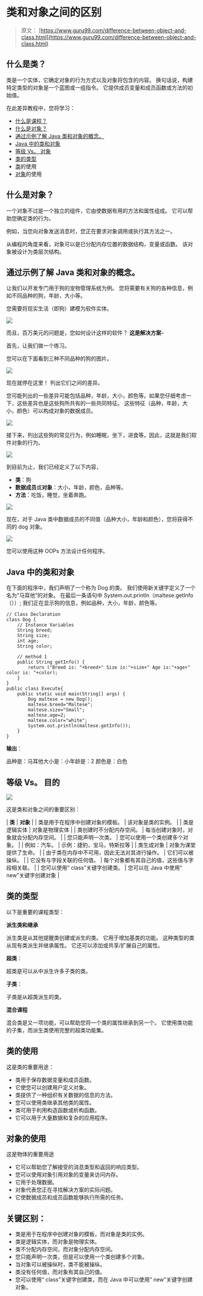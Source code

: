 # 类和对象之间的区别

> 原文： [https://www.guru99.com/difference-between-object-and-class.html](https://www.guru99.com/difference-between-object-and-class.html)

## 什么是类？

类是一个实体，它确定对象的行为方式以及对象将包含的内容。 换句话说，构建特定类型的对象是一个蓝图或一组指令。 它提供成员变量和成员函数或方法的初始值。

在此差异教程中，您将学习：

*   [什么是课程？](#1)
*   [什么是对象？](#2)
*   [通过示例了解 Java 类和对象的概念。](#3)
*   [Java 中的类和对象](#4)
*   [等级 Vs。 对象](#5)
*   [类的类型](#6)
*   [类](#7)的使用
*   [对象](#8)的使用

## 什么是对象？

一个对象不过是一个独立的组件，它由使数据有用的方法和属性组成。 它可以帮助您确定类的行为。

例如，当您向对象发送消息时，您正在要求对象调用或执行其方法之一。

从编程的角度来看，对象可以是已分配内存位置的数据结构，变量或函数。 该对象被设计为类层次结构。

## 通过示例了解 Java 类和对象的概念。

让我们以开发专门用于狗的宠物管理系统为例。 您将需要有关狗的各种信息，例如不同品种的狗，年龄，大小等。

您需要将现实生活（即狗）建模为软件实体。

![](img/8b0db90d9e78efd29ae9a28239156c28.png)

而且，百万美元的问题是，您如何设计这样的软件？ **这是解决方案-**

首先，让我们做一个练习。

您可以在下面看到三种不同品种的狗的图片。

![](img/1b36f4fd5149f74e6f64864bd9082a45.png)

现在就停在这里！ 列出它们之间的差异。

您可能列出的一些差异可能包括品种，年龄，大小，颜色等。如果您仔细考虑一下，这些差异也是这些狗所共有的一些共同特征。 这些特征（品种，年龄，大小，颜色）可以构成对象的数据成员。

![](img/63061f0b351bd42b38ad73bd36f0d723.png)

接下来，列出这些狗的常见行为，例如睡眠，坐下，进食等。因此，这就是我们软件对象的行为。

![](img/5a604bc969e2a277f65fd06edd8142c9.png)

到目前为止，我们已经定义了以下内容，

*   **类**：狗
*   **数据成员**或**对象**：大小，年龄，颜色，品种等。
*   **方法**：吃饭，睡觉，坐着奔跑。

![](img/aa0e8cd8a8477dd43f78844bfa5d7e16.png)

现在，对于 Java 类中数据成员的不同值（品种大小，年龄和颜色），您将获得不同的 dog 对象。

![](img/ee16489cddb9f317a9d5f829fd9158d0.png)

您可以使用这种 OOPs 方法设计任何程序。

## Java 中的类和对象

在下面的程序中，我们声明了一个称为 Dog 的类。 我们使用新关键字定义了一个名为“马耳他”的对象。 在最后一条语句中 System.out.println（maltese.getInfo（））; 我们正在显示狗的信息，例如品种，大小，年龄，颜色等。

```
// Class Declaration
class Dog {
    // Instance Variables
    String breed;
    String size;
    int age;
    String color;

    // method 1
    public String getInfo() {
        return ("Breed is: "+breed+" Size is:"+size+" Age is:"+age+" color is: "+color);
    }
}
public class Execute{
    public static void main(String[] args) {
        Dog maltese = new Dog();
        maltese.breed="Maltese";
        maltese.size="Small";
        maltese.age=2;
        maltese.color="white";
        System.out.println(maltese.getInfo());
    }
}

```

**输出**：

品种是：马耳他大小是：小年龄是：2 颜色是：白色

## 等级 Vs。 目的

![](img/7aaea7aa340de0c9e45511ee2bb63341.png)

这是类和对象之间的重要区别：

| **类** | **对象** |
| 类是用于在程序中创建对象的模板。 | 该对象是类的实例。 |
| 类是逻辑实体 | 对象是物理实体 |
| 类创建时不分配内存空间。 | 每当创建对象时，对象就会分配内存空间。 |
| 您只能声明一次类。 | 您可以使用一个类创建多个对象。 |
| 例如：汽车。 | 示例：捷豹，宝马，特斯拉等 |
| 类生成对象 | 对象为课堂提供了生命。 |
| 由于类在内存中不可用，因此无法对其进行操作。 | 它们可以被操纵。 |
| 它没有与字段关联的任何值。 | 每个对象都有其自己的值，这些值与字段相关联。 |
| 您可以使用“ class”关键字创建类。 | 您可以在 Java 中使用“ new”关键字创建对象 |

## 类的类型

以下是重要的课程类型：

**派生类和继承**

派生类是从其他提醒类创建或派生的类。 它用于增加基类的功能。 这种类型的类从现有类派生并继承属性。 它还可以添加或共享/扩展自己的属性。

**超类**：

超类是可以从中派生许多子类的类。

**子类**：

子类是从超类派生的类。

**混合课程**

混合类是又一项功能，可以帮助您将一个类的属性继承到另一个。 它使用类功能的子集，而派生类使用完整的超类功能集。

## 类的使用

这是类的重要用途：

*   类用于保存数据变量和成员函数。
*   它使您可以创建用户定义对象。
*   类提供了一种组织有关数据的信息的方法。
*   您可以使用类继承其他类的属性。
*   类可用于利用构造函数或析构函数。
*   它可以用于大量数据和复杂的应用程序。

## 对象的使用

这是物体的重要用途

*   它可以帮助您了解接受的消息类型和返回的响应类型。
*   您可以使用对象引用对象的变量来访问内存。
*   它用于处理数据。
*   对象代表您正在寻找解决方案的实际问题。
*   它使数据成员和成员函数能够执行所需的任务。

## 关键区别：

*   类是用于在程序中创建对象的模板，而对象是类的实例。
*   类是逻辑实体，而对象是物理实体。
*   类不分配内存空间，而对象分配内存空间。
*   您只能声明一次类，但是可以使用一个类创建多个对象。
*   当对象可以被操纵时，类不能被操纵。
*   类没有任何值，而对象有其自己的值。
*   您可以使用“ class”关键字创建类，而在 Java 中可以使用“ new”关键字创建对象。